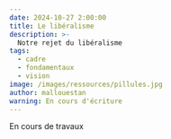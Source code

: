 ```yaml
---
date: 2024-10-27 2:00:00
title: Le libéralisme
description: >-
  Notre rejet du libéralisme
tags:
  - cadre
  - fondamentaux
  - vision
image: /images/ressources/pillules.jpg
author: mallouestan
warning: En cours d'écriture
---
```


En cours de travaux